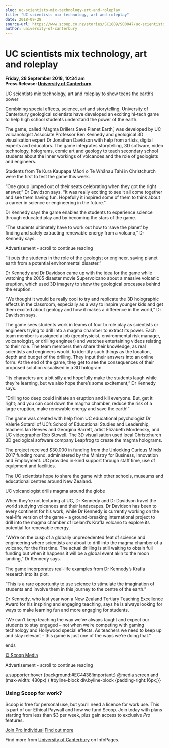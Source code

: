 ```yaml
---
slug: uc-scientists-mix-technology-art-and-roleplay
title: "UC scientists mix technology, art and roleplay"
date: 2018-09-28
source-url: https://www.scoop.co.nz/stories/SC1809/S00047/uc-scientists-mix-technology-art-and-roleplay.htm
author: university-of-canterbury
---
```

UC scientists mix technology, art and roleplay
==============================================

**Friday, 28 September 2018, 10:34 am**  
**Press Release: [University of Canterbury](https://info.scoop.co.nz/University_of_Canterbury)**

UC scientists mix technology, art and roleplay to show teens the earth’s power

Combining special effects, science, art and storytelling, University of Canterbury geological scientists have developed an exciting hi-tech game to help high school students understand the power of the earth.

The game, called ‘Magma Drillers Save Planet Earth’, was developed by UC volcanologist Associate Professor Ben Kennedy and geological 3D visualisation expert Dr Jonathan Davidson with help from artists, digital experts and educators. The game integrates storytelling, 3D software, video technology, holograms, comic art and geology to teach secondary school students about the inner workings of volcanoes and the role of geologists and engineers.

Students from Te Kura Kaupapa Māori o Te Whānau Tahi in Christchurch were the first to test the game this week.

“One group jumped out of their seats celebrating when they got the right answer,” Dr Davidson says. “It was really exciting to see it all come together and see them having fun. Hopefully it inspired some of them to think about a career in science or engineering in the future.”

Dr Kennedy says the game enables the students to experience science through educated play and by becoming the stars of the game.

“The students ultimately have to work out how to ‘save the planet’ by finding and safely extracting renewable energy from a volcano,” Dr Kennedy says.

Advertisement - scroll to continue reading





“It puts the students in the role of the geologist or engineer, saving planet earth from a potential environmental disaster.”

Dr Kennedy and Dr Davidson came up with the idea for the game while watching the 2005 disaster movie Supervolcano about a massive volcanic eruption, which used 3D imagery to show the geological processes behind the eruption.

“We thought it would be really cool to try and replicate the 3D holographic effects in the classroom, especially as a way to inspire younger kids and get them excited about geology and how it makes a difference in the world,” Dr Davidson says.

The game sees students work in teams of four to role play as scientists or engineers trying to drill into a magma chamber to extract its power. Each team member is assigned a job (geophysicist, environmental risk manager, volcanologist, or drilling engineer) and watches entertaining videos relating to their role. The team members then share their knowledge, as real scientists and engineers would, to identify such things as the location, depth and budget of the drilling. They input their answers into an online form. At the end of the game, they get to see the consequences of their proposed solution visualised in a 3D hologram.

“Its characters are a bit silly and hopefully make the students laugh while they’re learning, but we also hope there’s some excitement,” Dr Kennedy says.

“Drilling too deep could initiate an eruption and kill everyone. But, get it right; and you can cool down the magma chamber, reduce the risk of a large eruption, make renewable energy and save the earth!”

The game was created with help from UC educational psychologist Dr Valerie Sotardi of UC’s School of Educational Studies and Leadership, teachers Ian Reeves and Georgina Barrett, artist Elizabeth Mordensky, and UC videographer Rob Stowell. The 3D visualisation used local Christchurch 3D geological software company Leapfrog to create the magma holograms.

The project received $30,000 in funding from the Unlocking Curious Minds 2017 funding round, administered by the Ministry for Business, Innovation and Employment. UC provided in-kind support through staff time, use of equipment and facilities.

The UC scientists hope to share the game with other schools, museums and educational centres around New Zealand.

UC volcanologist drills magma around the globe

When they’re not lecturing at UC, Dr Kennedy and Dr Davidson travel the world studying volcanoes and their landscapes. Dr Davidson has been to every continent for his work, while Dr Kennedy is currently working on the real-life version of the game – a ground-breaking international project to drill into the magma chamber of Iceland’s Krafla volcano to explore its potential for renewable energy.

“We’re on the cusp of a globally unprecedented feat of science and engineering where scientists are about to drill into the magma chamber of a volcano, for the first time. The actual drilling is still waiting to obtain full funding but when it happens it will be a global event akin to the moon landing,” Dr Kennedy says.

The game incorporates real-life examples from Dr Kennedy’s Krafla research into its plot.

“This is a rare opportunity to use science to stimulate the imagination of students and involve them in this journey to the centre of the earth.”

Dr Kennedy, who last year won a New Zealand Tertiary Teaching Excellence Award for his inspiring and engaging teaching, says he is always looking for ways to make learning fun and more engaging for students.

“We can’t keep teaching the way we’ve always taught and expect our students to stay engaged – not when we’re competing with gaming technology and Hollywood special effects. As teachers we need to keep up and stay relevant – this game is just one of the ways we’re doing that.”

  
ends

[© Scoop Media](http://www.scoop.co.nz/about/terms.html)  

Advertisement - scroll to continue reading



a.supporter:hover {background:#EC4438!important;} @media screen and (max-width: 480px) { #byline-block div.byline-block {padding-right:16px;}}

### Using Scoop for work?

Scoop is free for personal use, but you’ll need a licence for work use. This is part of our Ethical Paywall and how we fund Scoop. Join today with plans starting from less than $3 per week, plus gain access to exclusive _Pro_ features.  
  
[Join Pro Individual](https://pro.scoop.co.nz/Individual/?from=ProIn24) [Find out more](https://pro.scoop.co.nz/using-scoop-for-work/?from=ProIn24)

Find more from [University of Canterbury](https://info.scoop.co.nz/University_of_Canterbury) on InfoPages.